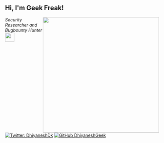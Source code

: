 <h2> Hi, I'm Geek Freak!</h2>
<img align='right' src="https://github-readme-stats.vercel.app/api?username=DhiyaneshGeek&show_icons=true&theme=radical" width="380">
<p><em>Security Researcher and Bugbounty Hunter<br>
 <img src="https://media.giphy.com/media/WUlplcMpOCEmTGBtBW/giphy.gif" width="30"> 
</em></p>

[![Twitter: DhiyaneshDk](https://img.shields.io/twitter/follow/DhiyaneshDK?style=flat-square)](https://twitter.com/DhiyaneshDK)
[![GitHub DhiyaneshGeek](https://img.shields.io/github/followers/DhiyaneshGeek?label=follow%20github&style=flat-square)](https://github.com/DhiyaneshGeek)
